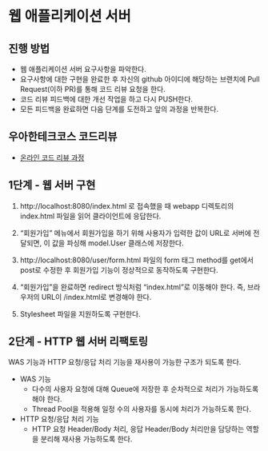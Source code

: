 # 웹 애플리케이션 서버
## 진행 방법
* 웹 애플리케이션 서버 요구사항을 파악한다.
* 요구사항에 대한 구현을 완료한 후 자신의 github 아이디에 해당하는 브랜치에 Pull Request(이하 PR)를 통해 코드 리뷰 요청을 한다.
* 코드 리뷰 피드백에 대한 개선 작업을 하고 다시 PUSH한다.
* 모든 피드백을 완료하면 다음 단계를 도전하고 앞의 과정을 반복한다.

## 우아한테크코스 코드리뷰
* [온라인 코드 리뷰 과정](https://github.com/woowacourse/woowacourse-docs/blob/master/maincourse/README.md)



## 1단계 - 웹 서버 구현

1. http://localhost:8080/index.html 로 접속했을 때 webapp 디렉토리의 index.html 파일을 읽어 클라이언트에 응답한다.

2. “회원가입” 메뉴에서 회원가입을 하기 위해 사용자가 입력한 값이 URL로 서버에 전달되면, 이 값을 파싱해 model.User 클래스에 저장한다.

3. http://localhost:8080/user/form.html 파일의 form 태그 method를 get에서 post로 수정한 후 회원가입 기능이 정상적으로 동작하도록 구현한다.

4. “회원가입”을 완료하면 redirect 방식처럼 “index.html”로 이동해야 한다. 즉, 브라우저의 URL이 /index.html로 변경해야 한다.

5. Stylesheet 파일을 지원하도록 구현한다.

## 2단계 - HTTP 웹 서버 리팩토링

WAS 기능과 HTTP 요청/응답 처리 기능을 재사용이 가능한 구조가 되도록 한다.

- WAS 기능
  - 다수의 사용자 요청에 대해 Queue에 저장한 후 순차적으로 처리가 가능하도록 해야 한다.
  - Thread Pool을 적용해 일정 수의 사용자를 동시에 처리가 가능하도록 한다.
- HTTP 요청/응답 처리 기능
  - HTTP 요청 Header/Body 처리, 응답 Header/Body 처리만을 담당하는 역할을 분리해 재사용 가능하도록 한다.